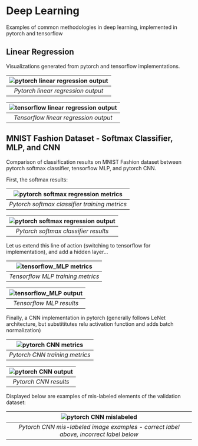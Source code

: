 # Deep Learning
Examples of common methodologies in deep learning, implemented in pytorch and tensorflow

## Linear Regression
Visualizations generated from pytorch and tensorflow implementations.

| ![pytorch linear regression output](./linear_regression/linear_regression_torch.svg) |
|:--:| 
| *Pytorch linear regression output* |

| ![tensorflow linear regression output](./linear_regression/linear_regression_tensorflow.svg) |
|:--:| 
| *Tensorflow linear regression output* |

## MNIST Fashion Dataset - Softmax Classifier, MLP, and CNN

Comparison of classification results on MNIST Fashion dataset between pytorch softmax classifier, tensorflow MLP, and pytorch CNN.

First, the softmax results:

| ![pytorch softmax regression metrics](./softmax_regression/pytorch_softmax_metrics.svg) |
|:--:| 
| *Pytorch softmax classifier training metrics* |

| ![pytorch softmax regression output](./softmax_regression/softmax_confusion_matrix.svg) |
|:--:| 
| *Pytorch softmax classifier results* |

Let us extend this line of action (switching to tensorflow for implementation), and add a hidden layer...

| ![tensorflow_MLP metrics](./MLP/tensorflow_MLP_metrics.svg) |
|:--:| 
| *Tensorflow MLP training metrics* |

| ![tensorflow_MLP output](./MLP/MLP_confusion_matrix.svg) |
|:--:| 
| *Tensorflow MLP results* |


Finally, a CNN implementation in pytorch (generally follows LeNet architecture, but substititutes relu activation function and adds batch normalization)

| ![pytorch CNN metrics](./CNN/pytorch_CNN_metrics.svg) |
|:--:| 
| *Pytorch CNN training metrics* |

| ![pytorch CNN output](./CNN/CNN_confusion_matrix.svg) |
|:--:| 
| *Pytorch CNN results* |

Displayed below are examples of mis-labeled elements of the validation dataset:

| ![pytorch CNN mislabeled](./CNN/CNN_mislabeled.svg) |
|:--:| 
| *Pytorch CNN mis-labeled image examples - correct label above, incorrect label below* |